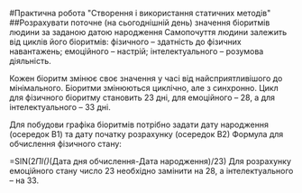 #Практична робота "Створення і використання статичних методів"
##Розрахувати поточне (на сьогоднішній день) значення біоритмів людини за заданою датою народження
Самопочуття людини залежить від циклів його біоритмів: фізичного – здатність до фізичних навантажень; емоційного – настрій; інтелектуального – розумова діяльність.

Кожен біоритм змінює своє значення у часі від найсприятливішого до мінімального. Біоритми змінюються циклічно, але з синхронно. Цикл для фізичного біоритму становить 23 дні, для емоційного – 28, а для інтелектуального – 33 дні.

Для побудови графіка біоритмів потрібно задати дату народження (осередок В1) та дату початку розрахунку (осередок В2)
Формула для обчислення фізичного стану:

=SIN(2*ПІ()*(Дата дня обчислення-Дата народження)/23)
Для розрахунку емоційного стану число 23 необхідно замінити на 28, а інтелектуального – на 33.
